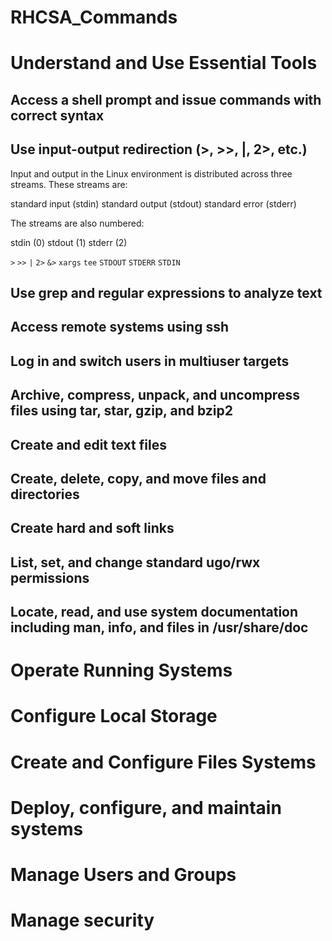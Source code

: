 # RHCSA_Commands

# Understand and Use Essential Tools

## Access a shell prompt and issue commands with correct syntax

## Use input-output redirection (>, >>, |, 2>, etc.)



Input and output in the Linux environment is distributed across three streams. These streams are:

standard input (stdin)
standard output (stdout)
standard error (stderr)

The streams are also numbered:

stdin (0)
stdout (1)
stderr (2)


`>`
`>>`
`|`
`2>`
`&>`
`xargs`
`tee`
`STDOUT`
`STDERR`
`STDIN`

## Use grep and regular expressions to analyze text

## Access remote systems using ssh

## Log in and switch users in multiuser targets

## Archive, compress, unpack, and uncompress files using tar, star, gzip, and bzip2

## Create and edit text files

## Create, delete, copy, and move files and directories

## Create hard and soft links

## List, set, and change standard ugo/rwx permissions

## Locate, read, and use system documentation including man, info, and files in /usr/share/doc


# Operate Running Systems

# Configure Local Storage

# Create and Configure Files Systems

# Deploy, configure, and maintain systems

# Manage Users and Groups

# Manage security
